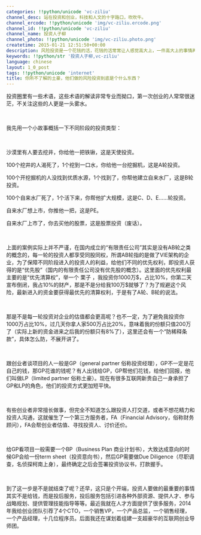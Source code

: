 ```yaml
---
categories: !!python/unicode 'vc-ziliu'
channel_desc: 站在投资和创业，科技和人文的十字路口，吹吹牛。
channel_ercode: !!python/unicode 'img/vc-ziliu.ercode.png'
channel_id: !!python/unicode 'vc-ziliu'
channel_name: 投资人子柳
channel_photo: !!python/unicode 'img/vc-ziliu.photo.png'
createtime: 2015-01-21 12:51:50+00:00
description: 风险投资是一个花钱的活，花钱的活常常让人感觉高大上，一件高大上的事情再加上一堆专业名词，这就让人望而生畏了，本文给大家科普一下风险投资里面的一些术语。
keywords: !!python/str '投资人子柳,vc-ziliu'
language: chinese
layout: 1_0_post
tags: !!python/unicode 'internet'
title: 你所不了解的土豪，他们做的风险投资到底是个什么东西？
---
```

<div class="rich_media_content" id="js_content">
<p>
         投资圈里有一些术语，这些术语的解读非常专业而拗口，第一次创业的人常常很迷茫，不关注这些的人更是一头雾水。
        </p>
<p>
<br/>
</p>
<p>
         我先用一个小故事概括一下不同阶段的投资类型：
        </p>
<p>
<br/>
</p>
<p>
         沙漠里有人要去挖井，你给他一把铁锹，这是天使投资。
        </p>
<p>
         100个挖井的人渴死了，1个挖到一口水，你给他一台挖掘机，这是A轮投资。
        </p>
<p>
         100个开挖掘机的人没找到优质水源，1个找到了，你帮他建立自来水厂，这是B轮投资。
        </p>
<p>
         100个自来水厂死了，1个活下来，你帮他扩大规模，这是C、D、E……轮投资。
        </p>
<p>
         自来水厂想上市，你推他一把，这是PE。
        </p>
<p>
         自来水厂上市了，你去买他的股票，这是股票投资（废话）。
        </p>
<p>
<br/>
</p>
<p>
         上面的案例实际上并不严谨，在国内成立的“有限责任公司”其实是没有AB轮之类的概念的，每一轮的投资人都享受同股同权，所谓AB轮指的是做了VIE架构的企业，为了保障不同阶段进入的投资人的利益，给他们不同的优先权利，即投资人获得的是“优先股”（国内的有限责任公司没有优先股的概念）。这里面的优先权利最主要的是“优先清算权”，举一个
         <span style="text-decoration: none;">
          栗子
         </span>
         ，我投资你1000万$，占比10%，你第二天宣布倒闭，我占10%的财产，那是不是分给我100万$就够了？为了规避这个风险，最新进入的资金要获得最优先的清算权利，于是有了A轮、B轮的说法。
        </p>
<p>
<br/>
</p>
<p>
         那是不是每一轮投资对企业的估值都会更高呢？也不一定，为了避免我投资你1000万占比10%，过几天你拿人家500万占比20%，意味着我的份额只值200万了（实际上新的资金进来之后我的份额只有8%了），这里还会有一个“防稀释条款”，具体怎么防，不展开讲了。
        </p>
<p>
<br/>
</p>
<p>
         跟创业者谈项目的人一般是GP（general partner 俗称投资经理），GP不一定是花自己的钱，那GP花谁的钱呢？有人出钱给GP，GP帮他们花钱，给他们回报，他们叫做LP（limited partner 俗称土豪）。现在有很多互联网新贵自己一身承担了GP和LP的角色，他们的投资方式更加短平快。
        </p>
<p>
<br/>
</p>
<p>
         有些创业者非常擅长做事，但完全不知道怎么跟投资人打交道，或者不想花精力和投资人沟通，这就催生了一个第三方服务者，FA（Financial Advisory，俗称财务顾问），FA会帮创业者估值、寻找投资人、讨价还价。
        </p>
<p>
<br/>
</p>
<p>
         给GP看项目一般需要一个BP（Business Plan 商业计划书），大致达成意向的时候GP会给一份term sheet（投资意向书），然后GP需要做Due Diligence（尽职调查，名侦探柯南上身），最终确定之后会签署投资协议书，打款握手。
        </p>
<p>
<br/>
</p>
<p>
         到了这一步是不是就结束了呢？还早，这只是个开端，投资人要做的最重要的事情其实不是给钱，而是投后服务，投后服务包括引进各种外部资源、提供人才、参与战略规划、提供管理技能指导等等。最近我就在人才方面提供了很多服务，2014年我给创业团队引荐了4个CTO，一个销售VP，一个产品总监，一个销售经理，一个产品经理，十几位程序员。后面我还在谋划着组建一支超豪华的互联网创业导师团。
        </p>
</div>